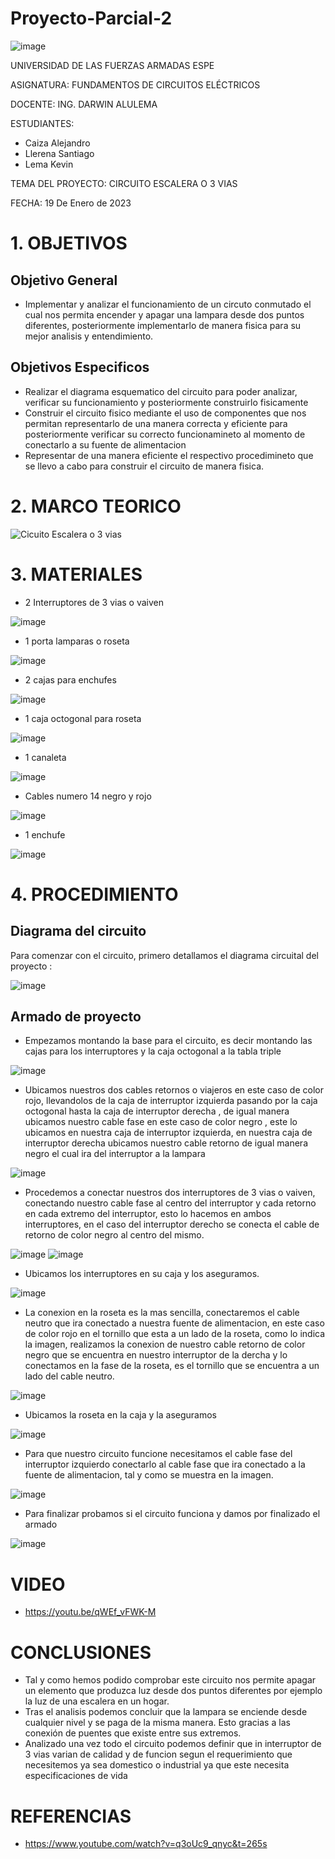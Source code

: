 # Proyecto-Parcial-2

![image](https://user-images.githubusercontent.com/116772752/208487145-d0353032-6309-4f57-a2a8-ec74218dba3d.png)

UNIVERSIDAD DE LAS FUERZAS ARMADAS ESPE

ASIGNATURA: FUNDAMENTOS DE CIRCUITOS ELÉCTRICOS

DOCENTE: ING. DARWIN ALULEMA

ESTUDIANTES:

* Caiza Alejandro
* Llerena Santiago 
* Lema Kevin

TEMA DEL PROYECTO: CIRCUITO ESCALERA O 3 VIAS 

FECHA: 19 De Enero de 2023

# 1. OBJETIVOS
## Objetivo General
* Implementar y analizar el funcionamiento de un circuto conmutado el cual nos permita encender y apagar una lampara desde dos puntos diferentes, posteriormente implementarlo de manera fisica para su mejor analisis y entendimiento.

## Objetivos Especificos 
* Realizar el diagrama esquematico del circuito para poder analizar, verificar su funcionamiento y posteriormente construirlo fisicamente 
* Construir el circuito fisico mediante el uso de componentes que nos permitan representarlo de una manera correcta y eficiente para posteriormente verificar su correcto funcionamineto al momento de conectarlo a su fuente de alimentacion 
* Representar de una manera eficiente el respectivo procedimineto que se llevo a cabo para construir el circuito de manera fisica.

# 2. MARCO TEORICO

![Cicuito Escalera o 3 vias](https://user-images.githubusercontent.com/116832991/213492675-b9baeed3-af6d-4816-bbfe-7648e778e676.png)

# 3. MATERIALES
* 2 Interruptores de 3 vias o vaiven 

![image](https://user-images.githubusercontent.com/116832991/213363660-d46e9ae1-d185-4b37-a195-21354d7e0368.png)

* 1 porta lamparas o roseta

![image](https://user-images.githubusercontent.com/116832991/213365873-eb267622-86c7-4ce8-8b92-63999cb3bfbe.png)

* 2 cajas para enchufes

![image](https://user-images.githubusercontent.com/116832991/213365760-6f7d9840-d9bf-4a88-9d55-7f9cf9d96f60.png)


* 1 caja octogonal para roseta

![image](https://user-images.githubusercontent.com/116832991/213365684-ee1a56aa-489d-4856-819a-9ffff5d463ec.png)

* 1 canaleta

![image](https://user-images.githubusercontent.com/116832991/213365611-a5cc2a96-c8f1-465f-b8c7-c4ec9e342acb.png)


* Cables numero 14 negro y rojo

![image](https://user-images.githubusercontent.com/116832991/213365529-ca2e6531-5e5e-4ba8-999b-4524f387f3fd.png)


* 1 enchufe

![image](https://user-images.githubusercontent.com/116832991/213365310-ae203e6e-c83c-4961-9e2d-fcadab4f3ebf.png)


# 4. PROCEDIMIENTO 
## Diagrama del circuito 

Para comenzar con el circuito, primero detallamos el diagrama circuital  del proyecto :

![image](https://user-images.githubusercontent.com/116832991/213377528-bf0afd17-22c4-4984-b5c6-23e4c7180c73.png)

## Armado de proyecto 
* Empezamos montando la base para el circuito, es decir montando las cajas para los interruptores y la caja octogonal a la tabla triple 

![image](https://user-images.githubusercontent.com/116832991/213366358-28751f17-2f5e-41d5-861a-1a169f88b1e3.png)

* Ubicamos nuestros dos cables retornos o viajeros en este caso de color rojo,  llevandolos de la caja de interruptor izquierda pasando por la caja octogonal hasta la caja de interruptor derecha , de igual manera ubicamos nuestro cable fase en este caso de color negro , este lo ubicamos en nuestra caja de interruptor izquierda, en nuestra caja de interruptor derecha ubicamos nuestro cable retorno de igual manera negro el cual ira del interruptor a la lampara 

![image](https://user-images.githubusercontent.com/116832991/213367723-19d987b4-bcd6-4fae-a96d-e02788fc1568.png)

* Procedemos a conectar nuestros dos interruptores de 3 vias o vaiven, conectando nuestro cable fase al centro del interruptor y cada retorno en cada extremo del interruptor, esto lo hacemos en ambos interruptores, en el caso del interruptor derecho se conecta el cable de retorno de color negro al centro del mismo.

![image](https://user-images.githubusercontent.com/116832991/213369146-0e4e35e4-4141-4bc9-b5cc-381bb4005da8.png)
![image](https://user-images.githubusercontent.com/116832991/213368962-00197127-2f3b-4402-8335-61980190c384.png)

* Ubicamos los interruptores en su caja y los aseguramos.

![image](https://user-images.githubusercontent.com/116832991/213369421-c4290e0e-a211-4d46-8722-ed1c6f3e1d7f.png)

* La conexion en la roseta es la mas sencilla, conectaremos el cable neutro que ira conectado a nuestra fuente de alimentacion, en este caso de color rojo en el tornillo que esta a un lado de la roseta, como lo indica la imagen, realizamos la conexion de nuestro cable retorno de color negro que se encuentra en nuestro interruptor de la dercha y lo conectamos en la fase de la roseta, es el tornillo que se encuentra a un lado del cable neutro. 

![image](https://user-images.githubusercontent.com/116832991/213370755-17dd25dc-651d-476c-b64b-52a481360794.png)

* Ubicamos la roseta en la caja y la aseguramos 

![image](https://user-images.githubusercontent.com/116832991/213370902-f4a3693d-7cbf-4e36-a4d2-51e90b413bc3.png)

* Para que nuestro circuito funcione necesitamos el cable fase del interruptor izquierdo conectarlo al cable fase que ira conectado a la fuente de alimentacion, tal y como se muestra en la imagen.

![image](https://user-images.githubusercontent.com/116832991/213371514-35fb0abc-ac90-4407-91eb-d9ed5d426e9c.png)

* Para finalizar probamos si el circuito funciona y damos por finalizado el armado 

![image](https://user-images.githubusercontent.com/116832991/213372316-7fd1008c-98a3-47e6-b00d-d6148a3c950e.png)

# VIDEO

* https://youtu.be/qWEf_vFWK-M

# CONCLUSIONES

* Tal y como hemos podido comprobar este circuito nos permite apagar un elemento que produzca luz desde dos puntos diferentes por ejemplo la luz de una escalera en un hogar.
* Tras el analisis podemos concluir que la lampara se enciende desde cualquier nivel y se paga de la misma manera. Esto gracias a las conexión de puentes que existe entre sus extremos.
* Analizado una vez todo el circuito podemos definir que in interruptor de 3 vias varian de calidad y de funcion segun el requerimiento que necesitemos ya sea domestico o industrial ya que este necesita especificaciones de vida 

# REFERENCIAS
* https://www.youtube.com/watch?v=q3oUc9_qnyc&t=265s

